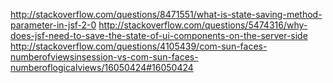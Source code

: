 http://stackoverflow.com/questions/8471551/what-is-state-saving-method-parameter-in-jsf-2-0
http://stackoverflow.com/questions/5474316/why-does-jsf-need-to-save-the-state-of-ui-components-on-the-server-side
http://stackoverflow.com/questions/4105439/com-sun-faces-numberofviewsinsession-vs-com-sun-faces-numberoflogicalviews/16050424#16050424